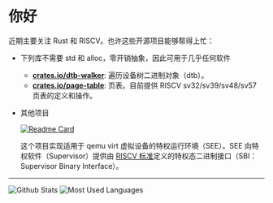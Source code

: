 # 你好

近期主要关注 Rust 和 RISCV。也许这些开源项目能够帮得上忙：

- 下列库不需要 std 和 alloc，零开销抽象，因此可用于几乎任何软件

  - [**crates.io/dtb-walker**](https://crates.io/crates/dtb-walker): 遍历设备树二进制对象（dtb）。
  - [**crates.io/page-table**](https://crates.io/crates/page-table): 页表。目前提供 RISCV sv32/sv39/sv48/sv57 页表的定义和操作。
  
- 其他项目

  [![Readme Card](https://github-readme-stats.vercel.app/api/pin/?username=YdrMaster&repo=rustsbi-qemu&theme=dark)](https://github.com/YdrMaster/rustsbi-qemu)

  这个项目实现适用于 qemu virt 虚拟设备的特权运行环境（SEE）。SEE 向特权软件（Supervisor）提供由 [RISCV 标准](https://github.com/riscv-non-isa/riscv-sbi-doc/releases/tag/v1.0.0)定义的特权态二进制接口（SBI：Supervisor Binary Interface）。

---

![Github Stats](https://github-readme-stats.vercel.app/api?username=YdrMaster&show_icons=true&theme=dark)
![Most Used Languages](https://github-readme-stats.vercel.app/api/top-langs/?username=YdrMaster&theme=dark&layout=compact)
